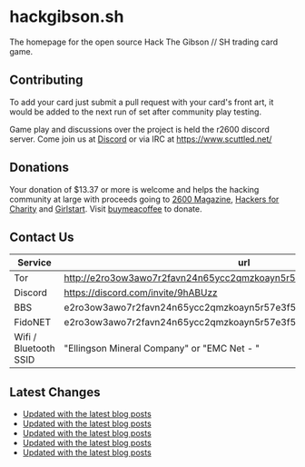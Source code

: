 # hackgibson.sh
The homepage for the open source Hack The Gibson // SH trading card game.


## Contributing

To add your card just submit a pull request with your card's front art, it would be added to the next run of set after community play testing.

Game play and discussions over the project is held the r2600 discord server. Come join us at [Discord](https://discord.com/invite/9hABUzz) or via IRC at https://www.scuttled.net/


## Donations

Your donation of $13.37 or more is welcome and helps the hacking community at large with proceeds going to [2600 Magazine](https://2600.com/), [Hackers for Charity](https://hackersforcharity.org) and [Girlstart](https://girlstart.org).  Visit [buymeacoffee](https://www.buymeacoffee.com/hackgibson.sh) to donate.


## Contact Us

Service | url
-|-
Tor | http://e2ro3ow3awo7r2favn24n65ycc2qmzkoayn5r57e3f56nvjwdcgg32ad.onion
Discord | https://discord.com/invite/9hABUzz
BBS | e2ro3ow3awo7r2favn24n65ycc2qmzkoayn5r57e3f56nvjwdcgg32ad.onion:23
FidoNET | e2ro3ow3awo7r2favn24n65ycc2qmzkoayn5r57e3f56nvjwdcgg32ad.onion:24554
Wifi / Bluetooth SSID | "Ellingson Mineral Company" or "EMC Net - <fidonet address>"

## Latest Changes
<!-- BLOG-POST-LIST:START -->
- [Updated with the latest blog posts](https://github.com/DFW2600/hackgibson.sh/commit/698a8ba29164adf8db633bf1bfb7f50f2532a450)
- [Updated with the latest blog posts](https://github.com/DFW2600/hackgibson.sh/commit/8fe5cc2bb111ddd788a9bb868669634ace8e3805)
- [Updated with the latest blog posts](https://github.com/DFW2600/hackgibson.sh/commit/33e3ad43d08d604521c9e4381f509a00a0653393)
- [Updated with the latest blog posts](https://github.com/DFW2600/hackgibson.sh/commit/62f7d3bfe51ce8bbdfe8c204effb59b4271654c3)
- [Updated with the latest blog posts](https://github.com/DFW2600/hackgibson.sh/commit/e44d5ecce9d3d9af00b5123d7212c101c7c8a9f6)
<!-- BLOG-POST-LIST:END -->
